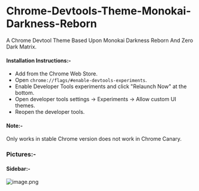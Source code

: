 # Chrome-Devtools-Theme-Monokai-Darkness-Reborn
A Chrome Devtool Theme Based Upon Monokai Darkness Reborn And Zero Dark Matrix.

#### Installation Instructions:-

* Add from the Chrome Web Store.
* Open `chrome://flags/#enable-devtools-experiments`.
* Enable Developer Tools experiments and click "Relaunch Now" at the bottom.
* Open developer tools settings -> Experiments -> Allow custom UI themes. 
* Reopen the developer tools.

#### Note:-

Only works in stable Chrome version does not work in Chrome Canary.


### Pictures:-

#### Sidebar:-
![image.png](https://s33.postimg.org/m7j0g1p9b/Capture.png)


